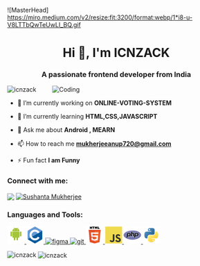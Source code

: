 ![MasterHead]
https://miro.medium.com/v2/resize:fit:3200/format:webp/1*i8-u-V8LTTbQwTeUwLI_BQ.gif
<h1 align="center">Hi 👋, I'm ICNZACK</h1>
<h3 align="center">A passionate frontend developer from India</h3>
<img align="right" alt="Coding" width="400" src="https://user-images.githubusercontent.com/69011963/137184767-79a13ec7-1bb3-4341-a6da-3a149c9c159a.gif">

<p align="left"> <img src="https://komarev.com/ghpvc/?username=icnzack&label=Profile%20views&color=0e75b6&style=flat" alt="icnzack" /> </p>

- 🔭 I’m currently working on **ONLINE-VOTING-SYSTEM**

- 🌱 I’m currently learning **HTML,CSS,JAVASCRIPT**

- 💬 Ask me about **Android , MEARN**

- 📫 How to reach me **mukherjeeanup720@gmail.com**

- ⚡ Fun fact **I am Funny**

<h3 align="left">Connect with me:</h3>
<p align="left">
<a href="www.linkedin.com/in/sushanta-mukherjee-469310247" target="_blank"><img align="center" src="https://img.icons8.com/3d-fluency/40/null/linkedin.png"/></a>
<a href="https://www.facebook.com/suhantamukherjee.sushantamukherjee?mibextid=ZbWKwL" target="_blank"><img align="center" src="https://img.icons8.com/3d-fluency/40/null/facebook-circled.png" alt="Sushanta Mukherjee"/></a>

<h3 align="left">Languages and Tools:</h3>
<p align="left"> <a href="https://developer.android.com" target="_blank" rel="noreferrer"> <img src="https://raw.githubusercontent.com/devicons/devicon/master/icons/android/android-original-wordmark.svg" alt="android" width="40" height="40"/> </a> <a href="https://www.cprogramming.com/" target="_blank" rel="noreferrer"> <img src="https://raw.githubusercontent.com/devicons/devicon/master/icons/c/c-original.svg" alt="c" width="40" height="40"/> </a> <a href="https://www.figma.com/" target="_blank" rel="noreferrer"> <img src="https://www.vectorlogo.zone/logos/figma/figma-icon.svg" alt="figma" width="40" height="40"/> </a> <a href="https://git-scm.com/" target="_blank" rel="noreferrer"> <img src="https://www.vectorlogo.zone/logos/git-scm/git-scm-icon.svg" alt="git" width="40" height="40"/> </a> <a href="https://www.w3.org/html/" target="_blank" rel="noreferrer"> <img src="https://raw.githubusercontent.com/devicons/devicon/master/icons/html5/html5-original-wordmark.svg" alt="html5" width="40" height="40"/> </a> <a href="https://developer.mozilla.org/en-US/docs/Web/JavaScript" target="_blank" rel="noreferrer"> <img src="https://raw.githubusercontent.com/devicons/devicon/master/icons/javascript/javascript-original.svg" alt="javascript" width="40" height="40"/> </a> <a href="https://www.php.net" target="_blank" rel="noreferrer"> <img src="https://raw.githubusercontent.com/devicons/devicon/master/icons/php/php-original.svg" alt="php" width="40" height="40"/> </a> <a href="https://www.python.org" target="_blank" rel="noreferrer"> <img src="https://raw.githubusercontent.com/devicons/devicon/master/icons/python/python-original.svg" alt="python" width="40" height="40"/> </a> </p>

<p><img align="left" src="https://github-readme-stats.vercel.app/api/top-langs?username=icnzack&show_icons=true&locale=en&layout=compact" alt="icnzack" /></p>

<p>&nbsp;<img align="center" src="https://github-readme-stats.vercel.app/api?username=icnzack&show_icons=true&locale=en" alt="icnzack" /></p>
